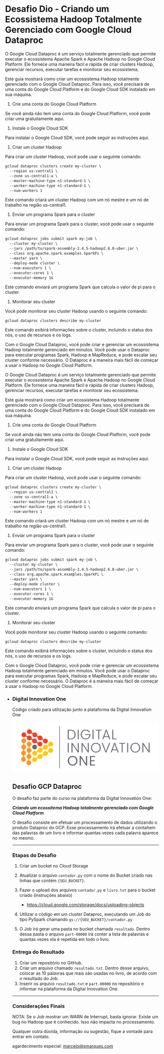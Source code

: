 # **Desafio Dio - Criando um Ecossistema Hadoop Totalmente Gerenciado com Google Cloud Dataproc**

O Google Cloud Dataproc é um serviço totalmente gerenciado que permite executar o ecossistema Apache Spark e Apache Hadoop no Google Cloud Platform. Ele fornece uma maneira fácil e rápida de criar clusters Hadoop, gerenciar recursos, executar tarefas e monitorar seu ecossistema.

Este guia mostrará como criar um ecossistema Hadoop totalmente gerenciado com o Google Cloud Dataproc. Para isso, você precisará de uma conta do Google Cloud Platform e do Google Cloud SDK instalado em sua máquina.

1. Crie uma conta do Google Cloud Platform

Se você ainda não tem uma conta do Google Cloud Platform, você pode criar uma gratuitamente aqui.

1. Instale o Google Cloud SDK

Para instalar o Google Cloud SDK, você pode seguir as instruções aqui.

1. Criar um cluster Hadoop

Para criar um cluster Hadoop, você pode usar o seguinte comando:

```plaintext
gcloud dataproc clusters create my-cluster \
  --region us-central1 \
  --zone us-central1-a \
  --master-machine-type n1-standard-1 \
  --worker-machine-type n1-standard-1 \
  --num-workers 1
```

Este comando criará um cluster Hadoop com um nó mestre e um nó de trabalho na região us-central1.

1. Enviar um programa Spark para o cluster

Para enviar um programa Spark para o cluster, você pode usar o seguinte comando:

```plaintext
gcloud dataproc jobs submit spark my-job \
  --cluster my-cluster \
  --jars /path/to/spark-assembly-2.4.5-hadoop2.6.0-uber.jar \
  --class org.apache.spark.examples.SparkPi \
  --master yarn \
  --deploy-mode cluster \
  --num-executors 1 \
  --executor-cores 1 \
  --executor-memory 1G
```

Este comando enviará um programa Spark que calcula o valor de pi para o cluster.

1. Monitorar seu cluster

Você pode monitorar seu cluster Hadoop usando o seguinte comando:

```plaintext
gcloud dataproc clusters describe my-cluster
```

Este comando exibirá informações sobre o cluster, incluindo o status dos nós, o uso de recursos e os logs.

Com o Google Cloud Dataproc, você pode criar e gerenciar um ecossistema Hadoop totalmente gerenciado em minutos. Você pode usar o Dataproc para executar programas Spark, Hadoop e MapReduce, e pode escalar seu cluster conforme necessário. O Dataproc é a maneira mais fácil de começar a usar o Hadoop no Google Cloud Platform.

O Google Cloud Dataproc é um serviço totalmente gerenciado que permite executar o ecossistema Apache Spark e Apache Hadoop no Google Cloud Platform. Ele fornece uma maneira fácil e rápida de criar clusters Hadoop, gerenciar recursos, executar tarefas e monitorar seu ecossistema.

Este guia mostrará como criar um ecossistema Hadoop totalmente gerenciado com o Google Cloud Dataproc. Para isso, você precisará de uma conta do Google Cloud Platform e do Google Cloud SDK instalado em sua máquina.

1. Crie uma conta do Google Cloud Platform

Se você ainda não tem uma conta do Google Cloud Platform, você pode criar uma gratuitamente aqui.

1. Instale o Google Cloud SDK

Para instalar o Google Cloud SDK, você pode seguir as instruções aqui.

1. Criar um cluster Hadoop

Para criar um cluster Hadoop, você pode usar o seguinte comando:

```plaintext
gcloud dataproc clusters create my-cluster \
  --region us-central1 \
  --zone us-central1-a \
  --master-machine-type n1-standard-1 \
  --worker-machine-type n1-standard-1 \
  --num-workers 1
```

Este comando criará um cluster Hadoop com um nó mestre e um nó de trabalho na região us-central1.

1. Enviar um programa Spark para o cluster

Para enviar um programa Spark para o cluster, você pode usar o seguinte comando:

```plaintext
gcloud dataproc jobs submit spark my-job \
  --cluster my-cluster \
  --jars /path/to/spark-assembly-2.4.5-hadoop2.6.0-uber.jar \
  --class org.apache.spark.examples.SparkPi \
  --master yarn \
  --deploy-mode cluster \
  --num-executors 1 \
  --executor-cores 1 \
  --executor-memory 1G
```



Este comando enviará um programa Spark que calcula o valor de pi para o cluster.

1. Monitorar seu cluster

Você pode monitorar seu cluster Hadoop usando o seguinte comando:

```plaintext
gcloud dataproc clusters describe my-cluster
```

Este comando exibirá informações sobre o cluster, incluindo o status dos nós, o uso de recursos e os logs.

Com o Google Cloud Dataproc, você pode criar e gerenciar um ecossistema Hadoop totalmente gerenciado em minutos. Você pode usar o Dataproc para executar programas Spark, Hadoop e MapReduce, e pode escalar seu cluster conforme necessário. O Dataproc é a maneira mais fácil de começar a usar o Hadoop no Google Cloud Platform.



* ### Digital Innovation One

  Código criado para utilização junto a plataforma da Digital Innovation One

  <p align="center"><img src="./DIO.png" width="500"></p>

  ## Desafio GCP Dataproc

  O desafio faz parte do curso na plataforma da Digital Innovation One:

  __*Criando um ecossitema Hadoop totalmente gerenciado com Google Cloud Platform*__

  O desafio consiste em efetuar um processamento de dados utilizando o produto Dataproc do GCP. Esse processamento irá efetuar a contahem das palavras de um livro e informar quantas vezes cada palavra aparece no mesmo.

  ---

  ### Etapas do Desafio

  1. Criar um bucket no Cloud Storage
  1. Atualizar o arquivo ```contador.py``` com o nome do Bucket criado nas linhas que contém ```{SEU_BUCKET}```.
  1. Fazer o upload dos arquivos ```contador.py``` e ```livro.txt``` para o bucket criado (instruções abaixo)
      - https://cloud.google.com/storage/docs/uploading-objects

  1. Utilizar o código em um cluster Dataproc, executando um Job do tipo PySpark chamando ```gs://{SEU_BUCKET}/contador.py```
  1. O Job irá gerar uma pasta no bucket chamada ```resultado```. Dentro dessa pasta o arquivo ```part-00000``` irá conter a lista de palavras e quantas vezes ela é repetida em todo o livro.

  ### Entrega do Resultado

  1. Criar um repositório no GitHub.
  2. Criar um arquivo chamado ```resultado.txt```. Dentro desse arquivo, colocar as 10 palavras que mais são usadas no livro, de acordo com o resultado do Job.
  3. Inserir os arquivo ```resultado.txt``` e ```part-00000``` no repositório e informar na plataforma da Digital Innovation One.

  ---

  ### Considerações Finais

  NOTA: Se o Job mostrar um WARN de Interrupt, basta ignorar. Existe um bug no Hadoop que é conhecido. Isso não impacta no processamento.

  Qualquer outra dúvida, informação ou sugestão, fique a vontade para entrar em contato.

  

  agardecimento especial:    marcelo@smarques.com
